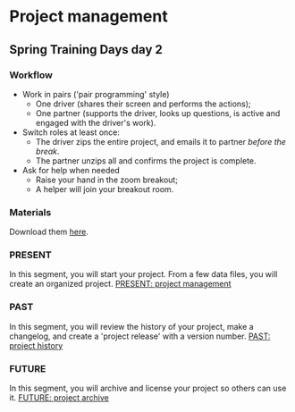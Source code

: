 # Project management

## Spring Training Days day 2


### Workflow
- Work in pairs ('pair programming' style)
  - One driver (shares their screen and performs the actions);
  - One partner (supports the driver, looks up questions, is active and engaged with the driver's work).
- Switch roles at least once:
  - The driver zips the entire project, and emails it to partner *before the break*.
  - The partner unzips all and confirms the project is complete.
- Ask for help when needed
  - Raise your hand in the zoom breakout;
  - A helper will join your breakout room.


### Materials
Download them [here](raw/main/data/datafiles.zip).

### PRESENT
In this segment, you will start your project. From a few data files, you will create an organized project.
[PRESENT: project management](lessons/project_management.md)

### PAST
In this segment, you will review the history of your project, make a changelog, and create a 'project release' with a version number.
[PAST: project history](lessons/project_history.md)


### FUTURE
In this segment, you will archive and license your project so others can use it.
[FUTURE: project archive](lessons/project_archive.md)

<!--
Testing video embedding:
<iframe width="1280" height="720" src="https://www.youtube.com/embed/vgYS-F8opgE" frameborder="0" allow="accelerometer; autoplay; encrypted-media; gyroscope; picture-in-picture" allowfullscreen></iframe>

Testing video embedding 2:
<iframe width="560" height="315" src="https://www.youtube.com/embed/vgYS-F8opgE" title="YouTube video player" frameborder="0" allow="accelerometer; autoplay; clipboard-write; encrypted-media; gyroscope; picture-in-picture" allowfullscreen></iframe>
-->
